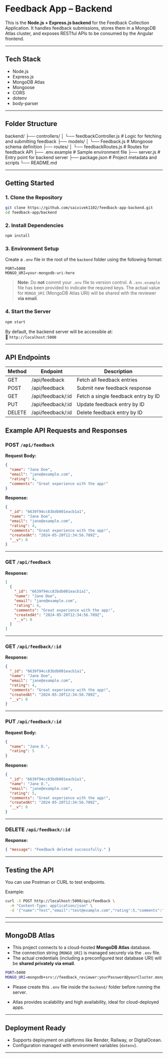 # Feedback App – Backend

This is the **Node.js + Express.js backend** for the Feedback Collection Application. It handles feedback submissions, stores them in a MongoDB Atlas cluster, and exposes RESTful APIs to be consumed by the Angular frontend.

---

## Tech Stack

- Node.js
- Express.js
- MongoDB Atlas
- Mongoose
- CORS
- dotenv
- body-parser

---

## Folder Structure

backend/
├── controllers/
│ └── feedbackController.js # Logic for fetching and submitting feedback
├── models/
│ └── Feedback.js # Mongoose schema definition
├── routes/
│ └── feedbackRoutes.js # Routes for feedback API
├── .env.example # Sample environment file
├── server.js # Entry point for backend server
├── package.json # Project metadata and scripts
└── README.md


---

## Getting Started

### 1. Clone the Repository

```bash
git clone https://github.com/saivivek1102/feedback-app-backend.git
cd feedback-app/backend
```

### 2. Install Dependencies

```bash
npm install
```

### 3. Environment Setup

Create a `.env` file in the root of the `backend` folder using the following format:

```env
PORT=5000
MONGO_URI=your-mongodb-uri-here
```

>  **Note:** Do **not** commit your `.env` file to version control. A `.env.example` file has been provided to indicate the required keys. The actual value for `MONGO_URI` (MongoDB Atlas URI) will be shared with the reviewer **via email**.

### 4. Start the Server

```bash
npm start
```

By default, the backend server will be accessible at:  
🔗 `http://localhost:5000`

---

## API Endpoints

| Method | Endpoint        | Description                  |
|--------|-----------------|------------------------------|
| GET    | /api/feedback   | Fetch all feedback entries   |
| POST   | /api/feedback   | Submit new feedback response |
| GET    | /api/feedback/:id| Fetch a single feedback entry by ID|
| PUT    | /api/feedback/:id| Update feedback entry by ID |
| DELETE | /api/feedback/:id| Delete feedback entry by ID |


## Example API Requests and Responses

### POST `/api/feedback`

**Request Body:**
```json
{
  "name": "Jane Doe",
  "email": "jane@example.com",
  "rating": 4,
  "comments": "Great experience with the app!"
}
```

**Response:**
```json
{
  "_id": "6639f94cc83bdb001eacb1a1",
  "name": "Jane Doe",
  "email": "jane@example.com",
  "rating": 4,
  "comments": "Great experience with the app!",
  "createdAt": "2024-05-20T12:34:56.789Z",
  "__v": 0
}
```

---

### GET `/api/feedback`

**Response:**
```json
[
  {
    "_id": "6639f94cc83bdb001eacb1a1",
    "name": "Jane Doe",
    "email": "jane@example.com",
    "rating": 4,
    "comments": "Great experience with the app!",
    "createdAt": "2024-05-20T12:34:56.789Z",
    "__v": 0
  }
]
```

---

### GET `/api/feedback/:id`

**Response:**
```json
{
  "_id": "6639f94cc83bdb001eacb1a1",
  "name": "Jane Doe",
  "email": "jane@example.com",
  "rating": 4,
  "comments": "Great experience with the app!",
  "createdAt": "2024-05-20T12:34:56.789Z",
  "__v": 0
}
```

---

### PUT `/api/feedback/:id`

**Request Body:**
```json
{
  "name": "Jane D.",
  "rating": 5
}
```

**Response:**
```json
{
  "_id": "6639f94cc83bdb001eacb1a1",
  "name": "Jane D.",
  "email": "jane@example.com",
  "rating": 5,
  "comments": "Great experience with the app!",
  "createdAt": "2024-05-20T12:34:56.789Z",
  "__v": 0
}
```

---

### DELETE `/api/feedback/:id`

**Response:**
```json
{ "message": "Feedback deleted successfully." }
```

---

## Testing the API

You can use Postman or CURL to test endpoints.

Example:

```bash
curl -X POST http://localhost:5000/api/feedback \
  -H "Content-Type: application/json" \
  -d '{"name":"Test","email":"test@example.com","rating":5,"comments":"Great app!"}'
```

---

---

## MongoDB Atlas

- This project connects to a cloud-hosted **MongoDB Atlas** database.
- The connection string (`MONGO_URI`) is managed securely via the `.env` file.
- The actual credentials (including a preconfigured test database URI) will be **shared privately via email**.

```bash
PORT=5000
MONGO_URI=mongodb+srv://feedback_reviewer:yourPassword@yourCluster.mongodb.net/feedbackDB?retryWrites=true&w=majority
```

- Please create this `.env` file inside the `backend/` folder before running the server.

- Atlas provides scalability and high availability, ideal for cloud-deployed apps.

---


## Deployment Ready

- Supports deployment on platforms like Render, Railway, or DigitalOcean.
- Configuration managed with environment variables (`dotenv`).

---


